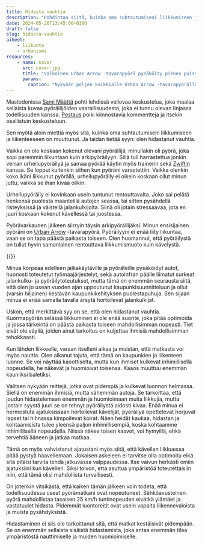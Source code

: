 ```yaml
---
title: Hidasta vauhtia
description: "Pohdintaa siitä, kuinka oma suhtautumiseni liikkumiseen ja liikenteeseen on muuttunut. Ja taidan tietää syyn: olen hidastanut vauhtia."
date: 2024-05-26T13:45:00+0300
draft: false
slug: hidasta-vauhtia
aiheet:
    - liikunta
    - urbanismi
resources:
    - name: cover
      src: cover.jpg
      title: "Valkoinen Urban Arrow -tavarapyörä pysäköity pienen puiston laidalle. Etulaatikon kyydissä on reppu."
      params:
        caption: "Nykyään poljen kaikkialle Urban Arrow -tavarapyörällä. Sillä hoituvat sekä työmatkat sekä kauppa- ja valokuvausreissut. Tämä kuva on retkeltä, jolloin yritin käydä valokuvamassa kyykäärmeitä. Harmillisesti käärmeet eivät olleet kotona."
---
```

Mastodonissa [Sami Määttä](https://samimaatta.fi/) pohti lehdissä vellovaa keskustelua, joka maalaa sellaista kuvaa pyöräilijöiden vaarallisuudesta, joka ei tunnu olevan linjassa todellisuuden kanssa. [Postaus](https://mementomori.social/@SamiMaatta/112505737682841160) poiki kiinnostavia kommentteja ja itsekin osallistuin keskusteluun.

Sen myötä aloin miettiä myös sitä, kuinka oma suhtautumiseni liikkumiseen ja liikenteeseen on muuttunut. Ja taidan tietää syyn: olen hidastanut vauhtia.

<!--more-->

Vaikka en ole koskaan kokenut olevani pyöräilijä, minullakin oli pyörä, joka sopi paremmin liikuntaan kuin arkipyöräilyyn. Sillä tuli harrastettua jonkin verran urheilupyöräilyä ja samaa pyörää käytin myös trainerin sekä [Zwiftin](https://www.zwift.com) kanssa. Se loppui kuitenkin siihen kun pyöräni varastettiin. Vaikka olenkin koko ikäni liikkunut pyörällä, urheilupyöräily ei oikein koskaan ollut minun juttu, vaikka se ihan kivaa olikin.

Urheilupyöräily ei kovinkaan usein tuntunut rentouttavalta. Joko sai pelätä henkensä puolesta maanteillä autojen seassa, tai sitten pysähdellä risteyksissä ja väistellä jalankulkijoita. Siinä oli jotain stressaavaa, jota en juuri koskaan kokenut kävellessä tai juostessa.

Pyörävarkauden jälkeen siirryin täysin arkipyöräilijäksi. Minun ensisijainen pyöräni on [Urban Arrow](https://urbanarrow.com/) -tavarapyörä. Pyöräilyyni ei enää liity liikuntaa, vaan se on tapa päästä paikasta toiseen. Olen huomannut, että pyöräilystä on tullut hyvin samanlainen rentouttava liikkumismuoto kuin kävelystä.

{{<cover>}}

Minua korpeaa edelleen jalkakäytäville ja pyöräteille pysäköidyt autot, huonosti toteutetut työmaajärjestelyt, sekä autoinfran päälle liimatut surkeat jalankulku- ja pyöräilytoteutukset, mutta tämä on enemmän seurausta siitä, että olen jo usean vuoden ajan uppoutunut kaupunkisuunnitteluun ja ollut (varsin hiljainen) kestävän kaupunkikehityksen puolestapuhuja. Sen sijaan minua ei enää samalla tavalla ärsytä hortoilevat jalankulkijat.

Uskon, että merkittävä syy on se, että olen hidastanut vauhtia. Kuormapyörän selässä liikkuminen ei ole enää suorite, joka pitää optimoida ja jossa tärkeintä on päästä paikasta toiseen mahdollisimman nopeasti. Tiet eivät ole väyliä, joiden ainut tarkoitus on kuljettaa ihmisiä mahdollisimman tehokkaasti.

Kun lähden liikkeelle, varaan itselleni aikaa ja muistan, että matkasta voi myös nauttia. Olen alkanut tajuta, että tämä on kaupunkien ja liikenteen luonne. Se voi näyttää kaoottiselta, mutta kun ihmiset kulkevat inhimillisellä nopeudella, he näkevät ja huomioivat toisensa. Kaaos muuttuu enemmän kauniiksi baletiksi.

Valitsen nykyään reittejä, jotka ovat pidempiä ja kulkevat luonnon helmassa. Siellä on enemmän ihmisiä, mutta vähemmän autoja. Se tarkoittaa, että joudun hidastelemaan enemmän ja huomioimaan muita liikkujia, mutta jostain syystä juuri se on tehnyt pyöräilystä aidosti kivaa. Enää minua ei hermostuta ajatuksissaan hortoilevat kävelijät, pyöräilyä opettelevat horjuvat lapset tai hihnassa kimpoilevat koirat. Näen heidät kaukaa, hidastan ja kohtaamisista tulee yleensä paljon inhimillisempiä, koska kohtaamme inhimillisellä nopeudella. Niissä näkee toisen kasvot, voi hymyillä, ehkä tervehtiä ääneen ja jatkaa matkaa.

Tämä on myös vahvistanut ajatustani myös siitä, että kävellen liikkuessa pitää pystyä haaveilemaan. Jokaisen askeleen ei tarvitse olla optimoitu eikä sitä pitäisi tarvita tehdä jatkuvassa valppaudessa. Itse vaivun herkästi omiin ajatuksiini kun kävellen. Siksi toivon, että asuttua ympäristöä toteutettaisiin niin, että tämä olisi mahdollista turvallisesti.

On jotenkin vitsikästä, että kaiken tämän jälkeen voin todeta, että todellisuudessa useat pyörämatkani ovat nopeutuneet. Sähköavusteinen pyörä mahdollistaa tasaisen 25 km/h tuntinopeuden eivätkä ylämäet ja vastatuulet hidasta. Pidemmät luontoreitit ovat usein vapaita liikennevaloista ja muista pysähdyksistä.

Hidastaminen ei siis ole tarkoittanut sitä, että matkat kestäisivät pidempään. Se on enemmän sellaista sisäistä hidastamista, joka antaa enemmän tilaa ympäristöstä nauttimiselle ja muiden huomioimiselle.